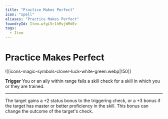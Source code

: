 ```yaml
---
title: "Practice Makes Perfect"
icon: "spell"
aliases: "Practice Makes Perfect"
foundryId: Item.wfgL5r1hMvjWMdEv
tags:
  - Item
---
```


# Practice Makes Perfect
![[icons-magic-symbols-clover-luck-white-green.webp|150]]

**Trigger** You or an ally within range fails a skill check for a skill in which you or they are trained.

* * *

The target gains a +2 status bonus to the triggering check, or a +3 bonus if the target has master or better proficiency in the skill. This bonus can change the outcome of the target's check.


